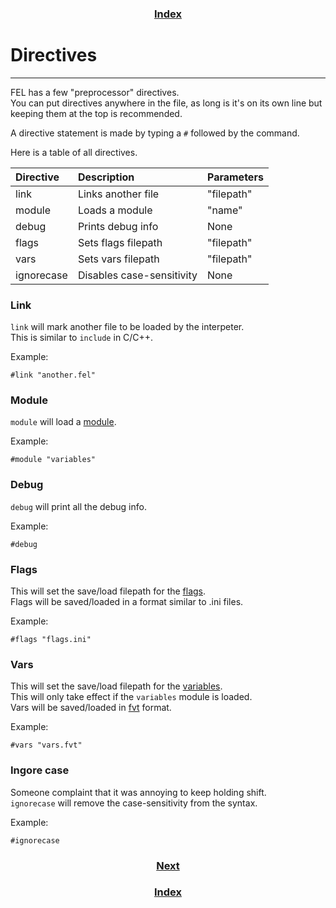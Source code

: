 <h3 align="center"><a href="index.html">Index</a></h3>

# Directives
-----

FEL has a few "preprocessor" directives.  
You can put directives anywhere in the file, as long is it's on its own line but keeping them at the top is recommended.  

A directive statement is made by typing a `#` followed by the command.  

Here is a table of all directives.

| Directive  | Description               | Parameters |
|:-----------|:--------------------------|:-----------|
| link       | Links another file        | "filepath" |
| module     | Loads a module            | "name"     |
| debug      | Prints debug info         | None       |
| flags      | Sets flags filepath       | "filepath" |
| vars       | Sets vars filepath        | "filepath" |
| ignorecase | Disables case-sensitivity | None       |

### Link

`link` will mark another file to be loaded by the interpeter.  
This is similar to `include` in C/C++.  

Example:
```
#link "another.fel"
```

### Module

`module` will load a [module](modules.html).  

Example:
```
#module "variables"
```

### Debug

`debug` will print all the debug info.  

Example:
```
#debug
```

### Flags

This will set the save/load filepath for the [flags](flags.html).  
Flags will be saved/loaded in a format similar to .ini files.

Example:
```
#flags "flags.ini"
```

### Vars

This will set the save/load filepath for the [variables](variables.html).  
This will only take effect if the `variables` module is loaded.  
Vars will be saved/loaded in [fvt](fel-misc.html) format.

Example:
```
#vars "vars.fvt"
```

### Ingore case

Someone complaint that it was annoying to keep holding shift.  
`ignorecase` will remove the case-sensitivity from the syntax.

Example:
```
#ignorecase
```

<h3 align="center"><a href="modules.html">Next</a></h3>
<h3 align="center"><a href="index.html">Index</a></h3>
